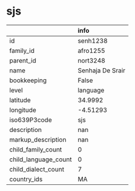 # sjs
|                      | info             |
|:---------------------|:-----------------|
| id                   | senh1238         |
| family_id            | afro1255         |
| parent_id            | nort3248         |
| name                 | Senhaja De Srair |
| bookkeeping          | False            |
| level                | language         |
| latitude             | 34.9992          |
| longitude            | -4.51293         |
| iso639P3code         | sjs              |
| description          | nan              |
| markup_description   | nan              |
| child_family_count   | 0                |
| child_language_count | 0                |
| child_dialect_count  | 7                |
| country_ids          | MA               |